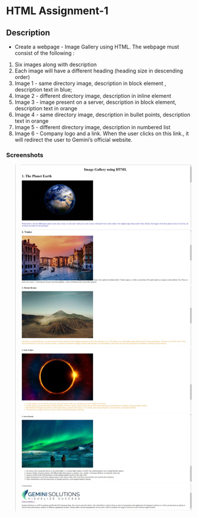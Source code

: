 # HTML Assignment-1

## Description

* Create a webpage - Image Gallery using HTML. The webpage must consist of the following :

1. Six images along with description
2. Each image will have a different heading (heading size in descending order)
3. Image 1 - same directory image, description in block element , description text in blue;
4. Image 2 - different directory image, description in inline element
5. Image 3 - image present on a server, description in block element, description text in orange
6. Image 4 - same directory image, description in bullet points, description text in orange
7. Image 5 - different directory image, description in numbered list
8. Image 6 - Company logo and a link. When the user clicks on this link., it will redirect the user to Gemini’s official website. 

### Screenshots

> ![Image1](./Output/img1.jpeg?raw=true)
> ![Image2](./Output/img2.jpeg?raw=true)
> ![Image3](./Output/img3.jpeg?raw=true)
> ![Image4](./Output/img4.jpeg?raw=true)
> ![Image5](./Output/img5.jpeg?raw=true)
> ![Image6](./Output/img6.jpeg?raw=true)

